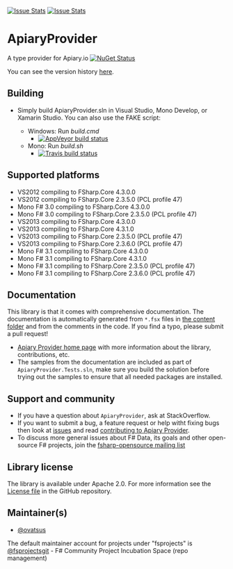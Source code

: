 [![Issue Stats](http://issuestats.com/github/fsprojects/ApiaryProvider/badge/issue)](http://issuestats.com/github/fsprojects/ApiaryProvider)
[![Issue Stats](http://issuestats.com/github/fsprojects/ApiaryProvider/badge/pr)](http://issuestats.com/github/fsprojects/ApiaryProvider)

# ApiaryProvider

A type provider for Apiary.io [![NuGet Status](http://img.shields.io/nuget/v/ApiaryProvider.svg?style=flat)](https://www.nuget.org/packages/ApiaryProvider/)

You can see the version history [here](RELEASE_NOTES.md).

## Building

- Simply build ApiaryProvider.sln in Visual Studio, Mono Develop, or Xamarin Studio. You can also use the FAKE script:

  * Windows: Run *build.cmd* 
    * [![AppVeyor build status](https://ci.appveyor.com/api/projects/status/x0ads3t2s6f9cand)](https://ci.appveyor.com/project/ovatsus/apiaryprovider)
  * Mono: Run *build.sh*
    * [![Travis build status](https://travis-ci.org/fsprojects/ApiaryProvider.png)](https://travis-ci.org/fsprojects/ApiaryProvider)

## Supported platforms

- VS2012 compiling to FSharp.Core 4.3.0.0
- VS2012 compiling to FSharp.Core 2.3.5.0 (PCL profile 47)
- Mono F# 3.0 compiling to FSharp.Core 4.3.0.0
- Mono F# 3.0 compiling to FSharp.Core 2.3.5.0 (PCL profile 47)
- VS2013 compiling to FSharp.Core 4.3.0.0
- VS2013 compiling to FSharp.Core 4.3.1.0
- VS2013 compiling to FSharp.Core 2.3.5.0 (PCL profile 47)
- VS2013 compiling to FSharp.Core 2.3.6.0 (PCL profile 47)
- Mono F# 3.1 compiling to FSharp.Core 4.3.0.0
- Mono F# 3.1 compiling to FSharp.Core 4.3.1.0
- Mono F# 3.1 compiling to FSharp.Core 2.3.5.0 (PCL profile 47)
- Mono F# 3.1 compiling to FSharp.Core 2.3.6.0 (PCL profile 47)

## Documentation 

This library is that it comes with comprehensive documentation. The documentation is 
automatically generated from `*.fsx` files in [the content folder][2] and from the comments in the code. If you find a typo, please submit a pull request! 
 - [Apiary Provider home page][3] with more information about the library, contributions, etc.
 - The samples from the documentation are included as part of `ApiaryProvider.Tests.sln`, make sure you build the
solution before trying out the samples to ensure that all needed packages are installed.

## Support and community

 - If you have a question about `ApiaryProvider`, ask at StackOverflow. 
 - If you want to submit a bug, a feature request or help witht fixing bugs then look at [issues](https://github.com/fsprojects/ApiaryProvider/issues) and read [contributing to Apiary Provider](http://fsprojects.github.io/ApiaryProvider/contributing.html).
 - To discuss more general issues about F# Data, its goals and other open-source F# projects, join the [fsharp-opensource mailing list](http://groups.google.com/group/fsharp-opensource)

## Library license

The library is available under Apache 2.0. For more information see the [License file][1] in the GitHub repository.

 [1]: https://github.com/fsprojects/ApiaryProvider/blob/master/LICENSE.md
 [2]: https://github.com/fsprojects/ApiaryProvider/tree/master/docs/content
 [3]: http://fsprojects.github.io/ApiaryProvider/


## Maintainer(s)

- [@ovatsus](https://github.com/ovatsus)

The default maintainer account for projects under "fsprojects" is [@fsprojectsgit](https://github.com/fsprojectsgit) - F# Community Project Incubation Space (repo management)
